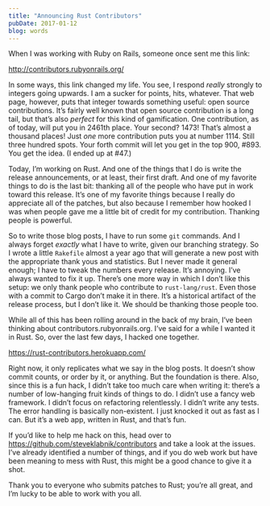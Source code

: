 ```yaml
---
title: "Announcing Rust Contributors"
pubDate: 2017-01-12
blog: words
---
```



When I was working with Ruby on Rails, someone once sent me this link:

http://contributors.rubyonrails.org/

In some ways, this link changed my life. You see, I respond *really* strongly to integers going upwards. I am a sucker for points, hits, whatever. That web page, however, puts that integer towards something useful: open source contributions. It’s fairly well known that open source contribution is a long tail, but that’s also *perfect* for this kind of gamification. One contribution, as of today, will put you in 2461th place. Your second? 1473! That’s almost a thousand places! Just *one* more contribution puts you at number 1114. Still three hundred spots. Your forth commit will let you get in the top 900, #893. You get the idea. (I ended up at #47.)

Today, I’m working on Rust. And one of the things that I do is write the release announcements, or at least, their first draft. And one of my favorite things to do is the last bit: thanking all of the people who have put in work toward this release. It’s one of my favorite things because I really do appreciate all of the patches, but also because I remember how hooked I was when people gave me a little bit of credit for my contribution. Thanking people is powerful.

So to write those blog posts, I have to run some `git` commands. And I always forget *exactly* what I have to write, given our branching strategy. So I wrote a little `Rakefile` almost a year ago that will generate a new post with the appropriate thank yous and statistics. But I never made it general enough; I have to tweak the numbers every release. It’s annoying. I’ve always wanted to fix it up. There’s one more way in which I don’t like this setup: we only thank people who contribute to `rust-lang/rust`. Even those with a commit to Cargo don’t make it in there. It’s a historical artifact of the release process, but I don’t like it. We should be thanking those people too.

While all of this has been rolling around in the back of my brain, I’ve been thinking about contributors.rubyonrails.org. I’ve said for a while I wanted it in Rust. So, over the last few days, I hacked one together.

https://rust-contributors.herokuapp.com/

Right now, it only replicates what we say in the blog posts. It doesn’t show commit counts, or order by it, or anything. But the foundation is there. Also, since this is a fun hack, I didn’t take too much care when writing it: there’s a number of low-hanging fruit kinds of things to do. I didn’t use a fancy web framework. I didn’t focus on refactoring relentlessly. I didn’t write any tests. The error handling is basically non-existent. I just knocked it out as fast as I can. But it’s a web app, written in Rust, and that’s fun.

If you’d like to help me hack on this, head over to https://github.com/steveklabnik/contributors and take a look at the issues. I’ve already identified a number of things, and if you do web work but have been meaning to mess with Rust, this might be a good chance to give it a shot.

Thank you to everyone who submits patches to Rust; you’re all great, and I’m lucky to be able to work with you all.

